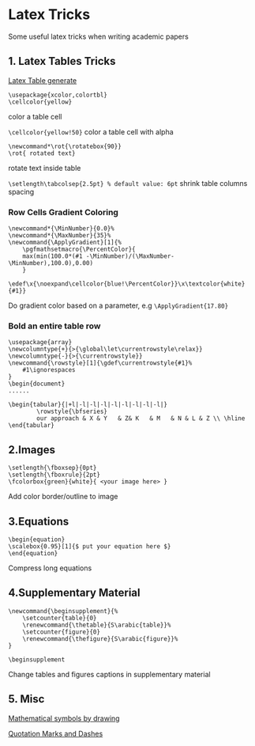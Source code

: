 # Latex Tricks
Some useful latex tricks when writing academic papers



## 1. Latex Tables Tricks
[Latex Table generate](https://www.tablesgenerator.com/)


```
\usepackage{xcolor,colortbl}
\cellcolor{yellow} 
``` 

color a table cell

```\cellcolor{yellow!50}``` color a table cell with alpha

```
\newcommand*\rot{\rotatebox{90}}
\rot{ rotated text}
``` 
rotate text inside table

```\setlength\tabcolsep{2.5pt} % default value: 6pt``` shrink table columns spacing


### Row Cells Gradient Coloring

```
\newcommand*{\MinNumber}{0.0}%
\newcommand*{\MaxNumber}{35}%
\newcommand{\ApplyGradient}[1]{%
	\pgfmathsetmacro{\PercentColor}{
	max(min(100.0*(#1 -\MinNumber)/(\MaxNumber-\MinNumber),100.0),0.00)
	} 
	\edef\x{\noexpand\cellcolor{blue!\PercentColor}}\x\textcolor{white}{#1}}
```

Do gradient color based on a parameter, e.g ```\ApplyGradient{17.80}```



### Bold an entire table row

```
\usepackage{array}
\newcolumntype{+}{>{\global\let\currentrowstyle\relax}}
\newcolumntype{-}{>{\currentrowstyle}}
\newcommand{\rowstyle}[1]{\gdef\currentrowstyle{#1}%
	#1\ignorespaces
}
\begin{document}
......

\begin{tabular}{|+l|-l|-l|-l|-l|-l|-l|-l|-l|}
		\rowstyle{\bfseries}
		our approach & X & Y   & Z& K   & M   & N & L & Z \\ \hline
\end{tabular}

```



## 2.Images 
```
\setlength{\fboxsep}{0pt}
\setlength{\fboxrule}{2pt}
\fcolorbox{green}{white}{ <your image here> }
```
Add color border/outline to image


## 3.Equations
```
\begin{equation}
\scalebox{0.95}[1]{$ put your equation here $}
\end{equation}
```
Compress long equations


## 4.Supplementary Material
```
\newcommand{\beginsupplement}{%
	\setcounter{table}{0}
	\renewcommand{\thetable}{S\arabic{table}}%
	\setcounter{figure}{0}
	\renewcommand{\thefigure}{S\arabic{figure}}%
}

\beginsupplement
``` 
Change tables and figures captions in supplementary material

## 5. Misc
[Mathematical symbols by drawing](http://detexify.kirelabs.org/classify.html) 

[Quotation Marks and Dashes](https://www.maths.tcd.ie/~dwilkins/LaTeXPrimer/QuotDash.html)
